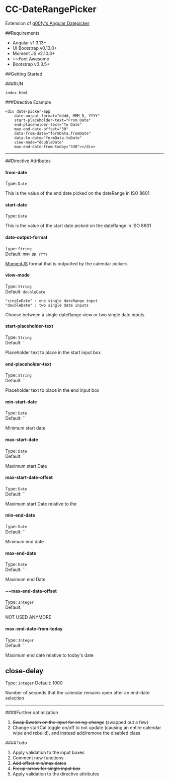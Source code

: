 # CC-DateRangePicker
Extension of [g00fy's Angular Datepicker](https://github.com/g00fy-/angular-datepicker)

##Requirements
- Angular v1.3.13+
- UI Bootstrap v0.13.0+
- Moment JS v2.10.3+
- ~~Font Awesome
- Bootstrap v3.3.5+

##Getting Started

###RUN

```
index.html
```

###Directive Example
```
<div date-picker-app
    date-output-format="dddd, MMM D, YYYY"
    start-placeholder-text="From Date"
    end-placeholder-text="To Date"
    max-end-date-offset="30"
    data-from-date="formData.fromDate"
    data-to-date="formData.toDate"
    view-mode="doubleDate"
    max-end-date-from-today="330"></div> 
```

----------

##Directive Attributes

#### from-date
Type: `Date`  

This is the value of the end date picked on the dateRange in ISO 8601

#### start-date
Type: `Date`  

This is the value of the start date picked on the dateRange in ISO 8601

#### date-output-format
Type: `String`  
Default: `MMM DD YYYY`

[MomentJS](http://momentjs.com/) format that is outputted by the calendar pickers

#### view-mode
Type: `String`  
Default: `doubleDate`
```
"singleDate" : one single dateRange input
"doubleDate" : two single date inputs
```

Choose between a single dateRange view or two single date inputs

#### start-placeholder-text
Type: `String`  
Default: ``

Placeholder text to place in the start input box

#### end-placeholder-text
Type: `String`  
Default: ``

Placeholder text to place in the end input box

#### min-start-date
Type: `Date`  
Default: ``

Minimum start date

#### max-start-date
Type: `Date`   
Default: ``

Maximum start Date

#### max-start-date-offset
Type: `Date`   
Default: ``

Maximum start Date relative to the 

#### min-end-date
Type: `Date`  
Default: ``

Minimum end date

#### max-end-date
Type: `Date`  
Default: ``

Maximum end Date

#### ~~max-end-date-offset
Type: `Integer`  
Default: ``

NOT USED ANYMORE

#### max-end-date-from-today
Type: `Integer`  
Default: ``

Maximum end date relative to today's date

## close-delay
Type: `Integer`
Default: 1000

Number of seconds that the calendar remains open after an end-date selection

-------------

####Further optimization

1. ~~Swap $watch on the input for an ng-change~~ (swapped out a few)
2. Change startCal toggle on/off to not update (causing an entire calendar wipe and rebuild), and instead add/remove the disabled class

####Todo

1. Apply validation to the input boxes
2. Comment new functions
3. ~~Add offset min/max dates~~
4. ~~Fix up-arrow for single input box~~
5. Apply validation to the directive attributes